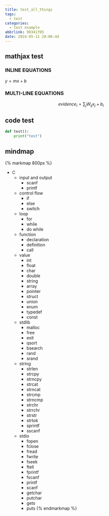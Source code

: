 ```yaml
---
title: test_all_things
tags:
  - test
categories:
  - test example
abbrlink: 90341f05
date: 2024-05-11 20:06:44
---
```


## mathjax test

### INLINE EQUATIONS

$y = mx + b$

### MULTI-LINE EQUATIONS

$$ evidence_{i}=\sum_{j}W_{ij}x_{j}+b_{i} $$

## code test

```python
def test():
    print("test")
```

## mindmap

{% markmap 800px %}
- C
  - input and output
    - scanf
    - printf
  - control flow
    - if
    - else
    - switch
  - loop
    - for
    - while
    - do while
  - function
    - declaration
    - definition
    - call
  - value
    - int
    - float
    - char
    - double
    - string
    - array
    - pointer
    - struct
    - union
    - enum
    - typedef
    - const
  - stdlib
    - malloc
    - free
    - exit
    - qsort
    - bsearch
    - rand
    - srand
  - string
    - strlen
    - strcpy
    - strncpy
    - strcat
    - strncat
    - strcmp
    - strncmp
    - strchr
    - strrchr
    - strstr
    - strtok
    - sprintf
    - sscanf
  - stdio
    - fopen
    - fclose
    - fread
    - fwrite
    - fseek
    - ftell
    - fprintf
    - fscanf
    - printf
    - scanf
    - getchar
    - putchar
    - gets
    - puts
{% endmarkmap %}